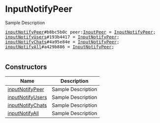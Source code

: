 # InputNotifyPeer

Sample Description

<pre>
<a href="../constructor/inputNotifyPeer">inputNotifyPeer</a>#b8bc5b0c peer:<a href="../type/InputPeer.md">InputPeer</a> = <a href="../type/InputNotifyPeer.md">InputNotifyPeer</a>;
<a href="../constructor/inputNotifyUsers">inputNotifyUsers</a>#193b4417 = <a href="../type/InputNotifyPeer.md">InputNotifyPeer</a>;
<a href="../constructor/inputNotifyChats">inputNotifyChats</a>#4a95e84e = <a href="../type/InputNotifyPeer.md">InputNotifyPeer</a>;
<a href="../constructor/inputNotifyAll">inputNotifyAll</a>#a429b886 = <a href="../type/InputNotifyPeer.md">InputNotifyPeer</a>;

</pre>

## Constructors

| Name | Description |
|------|-------------|
| [inputNotifyPeer](../constructor/inputNotifyPeer.md) | Sample Description |
| [inputNotifyUsers](../constructor/inputNotifyUsers.md) | Sample Description |
| [inputNotifyChats](../constructor/inputNotifyChats.md) | Sample Description |
| [inputNotifyAll](../constructor/inputNotifyAll.md) | Sample Description |

